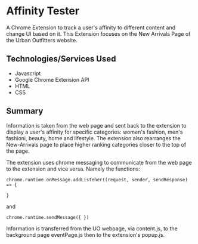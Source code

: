 # Affinity Tester
 A Chrome Extension to track a user's affinity to different content and change UI based on it. This Extension focuses on the New Arrivals Page of the Urban Outfitters website.


## Technologies/Services Used
- Javascript
- Google Chrome Extension API
- HTML
- CSS

## Summary
Information is taken from the web page and sent back to the extension to display a user's affinity for specific categories: women's fashion, men's fashioni, beauty, home and lifestyle. The extension also rearranges the New-Arrivals page to place higher ranking categories closer to the top of the page.

The extension uses chrome messaging to communicate from the web page to the extension and vice versa. Namely the functions:

```
chrome.runtime.onMessage.addListener((request, sender, sendResponse) => {

}
```

and 

```
chrome.runtime.sendMessage({ })
```

Information is transferred from the UO webpage, via content.js, to the background page eventPage.js then to the extension's popup.js.